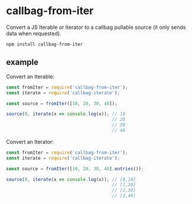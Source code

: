 # callbag-from-iter

Convert a JS Iterable or Iterator to a callbag pullable source (it only sends data when requested).

`npm install callbag-from-iter`

## example

Convert an Iterable:

```js
const fromIter = require('callbag-from-iter');
const iterate = require('callbag-iterate');

const source = fromIter([10, 20, 30, 40]);

source(0, iterate(x => console.log(x)); // 10
                                        // 20
                                        // 30
                                        // 40
```

Convert an Iterator:

```js
const fromIter = require('callbag-from-iter');
const iterate = require('callbag-iterate');

const source = fromIter([10, 20, 30, 40].entries());

source(0, iterate(x => console.log(x)); // [0,10]
                                        // [1,20]
                                        // [2,30]
                                        // [3,40]
```
